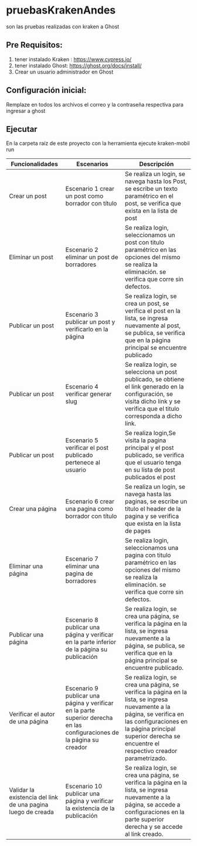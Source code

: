 # pruebasKrakenAndes
son las pruebas realizadas con kraken a Ghost

## Pre Requisitos: 
1. tener instalado Kraken : https://www.cypress.io/
2. tener instalado Ghost: https://ghost.org/docs/install/
3. Crear un usuario administrador en Ghost

## Configuración inicial:
Remplaze en todos los archivos el correo y la contraseña respectiva para ingresar a ghost

## Ejecutar
En la carpeta raíz de este proyecto con la herramienta ejecute kraken-mobil run

| Funcionalidades | Escenarios | Descripción 	 |
|-------------------------|---------------------------|---------------------------|
| Crear un post       |  Escenario 1 crear un post como borrador con título | Se realiza un login, se navega hasta los Post, se escribe un texto paramétrico en el post, se verifica que exista en la lista de post  |
| Eliminar un post |Escenario 2 eliminar un post de borradores| Se realiza login, seleccionamos un post con titulo paramétrico en las opciones del mismo se realiza la eliminación. se verifica que corre sin defectos.|
|Publicar un post |Escenario 3 publicar un post y verificarlo en la página|Se realiza login, se crea un post, se verifica el post en la lista, se ingresa nuevamente al post, se publica, se verifica que en la página principal se encuentre publicado
|Publicar un post |Escenario 4 verificar generar slug|Se realiza login, se selecciona un post publicado, se obtiene el link generado en la configuración, se visita dicho link y se verifica que el titulo corresponda a dicho link.|
|Publicar un post| Escenario 5 verificar el post publicado pertenece al usuario|Se realiza login,Se visita la pagina principal y el post publicado, se verifica que el usuario tenga en su lista de post publicados el post |
| Crear una página   | Escenario 6 crear una pagina como borrador con título | Se realiza un login, se navega hasta las paginas, se escribe un titulo el header de la pagina y se verifica que exista en la lista de pages |
| Eliminar una página |Escenario 7 eliminar una pagina de borradores| Se realiza login, seleccionamos una pagina con titulo paramétrico en las opciones del mismo se realiza la eliminación. se verifica que corre sin defectos.|
|Publicar una página |Escenario 8 publicar una página y verificar en la parte inferior de la página su publicación|Se realiza login, se crea una página, se verifica la página en la lista, se ingresa nuevamente a la página, se publica, se verifica que en la página principal se encuentre publicado.
|Verificar el autor de una página |Escenario 9 publicar una página y verificar en la parte superior derecha en las configuraciones de la página su creador|Se realiza login, se crea una página, se verifica la página en la lista, se ingresa nuevamente a la página, se verifica en las configuraciones en la página principal superior derecha se encuentre el respectivo creador parametrizado.
|Validar la existencia del link de una pagina luego de creada|Escenario 10 publicar una página y verificar la existencia de la publicación|Se realiza login, se crea una página, se verifica la página en la lista, se ingresa nuevamente a la página, se accede a configuraciones en la parte superior derecha y se accede al link creado.


